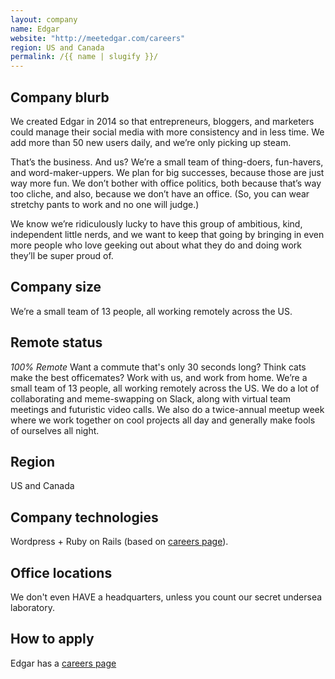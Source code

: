 ```yaml
---
layout: company
name: Edgar
website: "http://meetedgar.com/careers"
region: US and Canada
permalink: /{{ name | slugify }}/
---
```


## Company blurb

We created Edgar in 2014 so that entrepreneurs, bloggers, and marketers could manage their social media with more consistency and in less time. We add more than 50 new users daily, and we’re only picking up steam.

That’s the business. And us? We’re a small team of thing-doers, fun-havers, and word-maker-uppers. We plan for big successes, because those are just way more fun. We don’t bother with office politics, both because that’s way too cliche, and also, because we don’t have an office. (So, you can wear stretchy pants to work and no one will judge.)

We know we’re ridiculously lucky to have this group of ambitious, kind, independent little nerds, and we want to keep that going by bringing in even more people who love geeking out about what they do and doing work they’ll be super proud of.

## Company size

We’re a small team of 13 people, all working remotely across the US.

## Remote status

*100% Remote*
Want a commute that's only 30 seconds long? Think cats make the best officemates? Work with us, and work from home. We’re a small team of 13 people, all working remotely across the US. We do a lot of collaborating and meme-swapping on Slack, along with virtual team meetings and futuristic video calls. We also do a twice-annual meetup week where we work together on cool projects all day and generally make fools of ourselves all night.

## Region

US and Canada

## Company technologies

Wordpress + Ruby on Rails (based on [careers page](http://meetedgar.com/careers/)).

## Office locations

We don't even HAVE a headquarters, unless you count our secret undersea laboratory.

## How to apply

Edgar has a [careers page](http://meetedgar.com/careers/)